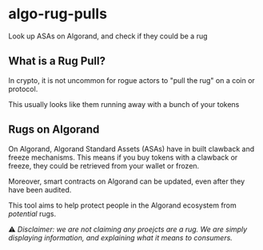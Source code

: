 # algo-rug-pulls
Look up ASAs on Algorand, and check if they could be a rug


## What is a Rug Pull?

In crypto, it is not uncommon for rogue actors to "pull the rug" on a coin or protocol.

This usually looks like them running away with a bunch of your tokens

## Rugs on Algorand

On Algorand, Algorand Standard Assets (ASAs) have in built clawback and freeze mechanisms. This means if you buy tokens with a clawback or freeze, they could be retrieved from your wallet or frozen.

Moreover, smart contracts on Algorand can be updated, even after they have been audited.

This tool aims to help protect people in the Algorand ecosystem from _potential_ rugs.

:warning: _Disclaimer: we are not claiming any proejcts are a rug. We are simply displaying information, and explaining what it means to consumers._
